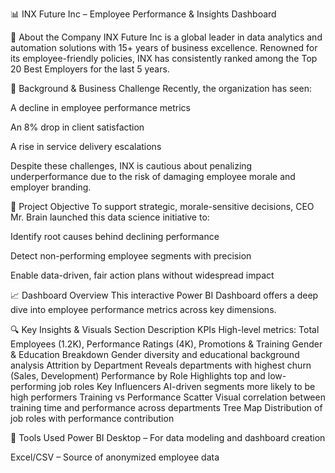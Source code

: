 📊 INX Future Inc – Employee Performance & Insights Dashboard

🏢 About the Company
INX Future Inc is a global leader in data analytics and automation solutions with 15+ years of business excellence. Renowned for its employee-friendly policies, INX has consistently ranked among the Top 20 Best Employers for the last 5 years.

🚨 Background & Business Challenge
Recently, the organization has seen:

A decline in employee performance metrics

An 8% drop in client satisfaction

A rise in service delivery escalations

Despite these challenges, INX is cautious about penalizing underperformance due to the risk of damaging employee morale and employer branding.

🎯 Project Objective
To support strategic, morale-sensitive decisions, CEO Mr. Brain launched this data science initiative to:

Identify root causes behind declining performance

Detect non-performing employee segments with precision

Enable data-driven, fair action plans without widespread impact

📈 Dashboard Overview
This interactive Power BI Dashboard offers a deep dive into employee performance metrics across key dimensions.

🔍 Key Insights & Visuals
Section	Description
KPIs	High-level metrics: Total Employees (1.2K), Performance Ratings (4K), Promotions & Training
Gender & Education Breakdown	Gender diversity and educational background analysis
Attrition by Department	Reveals departments with highest churn (Sales, Development)
Performance by Role	Highlights top and low-performing job roles
Key Influencers	AI-driven segments more likely to be high performers
Training vs Performance Scatter	Visual correlation between training time and performance across departments
Tree Map	Distribution of job roles with performance contribution

🧰 Tools Used
Power BI Desktop – For data modeling and dashboard creation

Excel/CSV – Source of anonymized employee data
